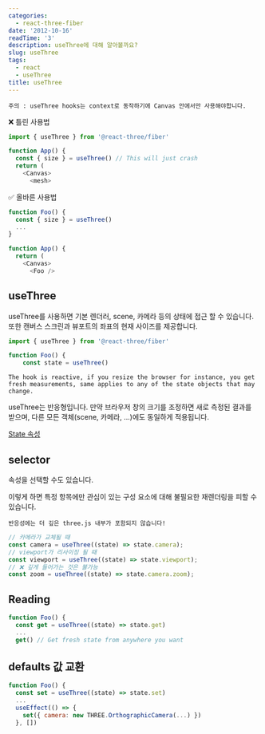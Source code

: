 ```yaml
---
categories:
  - react-three-fiber
date: '2012-10-16'
readTime: '3'
description: useThree에 대해 알아볼까요?
slug: useThree
tags:
  - react
  - useThree
title: useThree
---
```


`주의 : useThree hooks는 context로 동작하기에 Canvas 안에서만 사용해야합니다.`

❌ 틀린 사용법

```javascript
import { useThree } from '@react-three/fiber'

function App() {
  const { size } = useThree() // This will just crash
  return (
    <Canvas>
      <mesh>
```

✅ 올바른 사용법

```javascript
function Foo() {
  const { size } = useThree()
  ...
}

function App() {
  return (
    <Canvas>
      <Foo />
```

## useThree

useThree를 사용하면 기본 렌더러, scene, 카메라 등의 상태에 접근 할 수 있습니다.
또한 캔버스 스크린과 뷰포트의 좌표의 현재 사이즈를 제공합니다.

```javascript
import { useThree } from '@react-three/fiber'

function Foo() {
    const state = useThree()
```

    The hook is reactive, if you resize the browser for instance, you get fresh measurements, same applies to any of the state objects that may change.

useThree는 반응형입니다.
만약 브라우저 창의 크기를 조정하면 새로 측정된 결과를 받으며,
다른 모든 객체(scene, 카메라, ...)에도 동일하게 적용됩니다.

[State 속성](https://docs.pmnd.rs/react-three-fiber/api/hooks#state-properties)

## selector

속성을 선택할 수도 있습니다.

이렇게 하면 특정 항목에만 관심이 있는 구성 요소에 대해 불필요한 재렌더링을 피할 수 있습니다.

`반응성에는 더 깊은 three.js 내부가 포함되지 않습니다!`

```javascript
// 카메라가 교체될 때
const camera = useThree((state) => state.camera);
// viewport가 리사이징 될 때
const viewport = useThree((state) => state.viewport);
// ❌ 깊게 들어가는 것은 불가능
const zoom = useThree((state) => state.camera.zoom);
```

## Reading

```javascript
function Foo() {
  const get = useThree((state) => state.get)
  ...
  get() // Get fresh state from anywhere you want
```

## defaults 값 교환

```javascript
function Foo() {
  const set = useThree((state) => state.set)
  ...
  useEffect(() => {
    set({ camera: new THREE.OrthographicCamera(...) })
  }, [])
```
